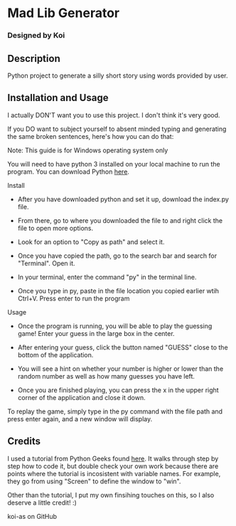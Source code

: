 # Mad Lib Generator
### Designed by Koi

## Description
Python project to generate a silly short story using words provided by user.


## Installation and Usage
I actually DON'T want you to use this project. I don't think it's very good.


If you DO want to subject yourself to absent minded typing and generating the same broken sentences, here's how you can do that:


Note: This guide is for Windows operating system only


You will need to have python 3 installed on your local machine to run the program. You can download Python [here](https://www.python.org/downloads/).

Install
- After you have downloaded python and set it up, download the index.py file.

- From there, go to where you downloaded the file to and right click the file to open more options.

- Look for an option to "Copy as path" and select it.

- Once you have copied the path, go to the search bar and search for "Terminal". Open it.

- In your terminal, enter the command "py" in the terminal line. 

- Once you type in py, paste in the file location you copied earlier wtih Ctrl+V. Press enter to run the program

Usage
- Once the program is running, you will be able to play the guessing game! Enter your guess in the large box in the center.

- After entering your guess, click the button named "GUESS" close to the bottom of the application.

- You will see a hint on whether your number is higher or lower than the random number as well as how many guesses you have left.

- Once you are finished playing, you can press the x in the upper right corner of the application and close it down.


To replay the game, simply type in the py command with the file path and press enter again, and a new window will display.

## Credits
I used a tutorial from Python Geeks found [here](https://pythongeeks.org/python-mad-libs-generator-project/). It walks through step by step how to code it, but double check your own work because there are points where the tutorial is incosistent with variable names. For example, they go from using "Screen" to define the window to "win".


Other than the tutorial, I put my own finsihing touches on this, so I also deserve a little credit! :)


koi-as on GitHub